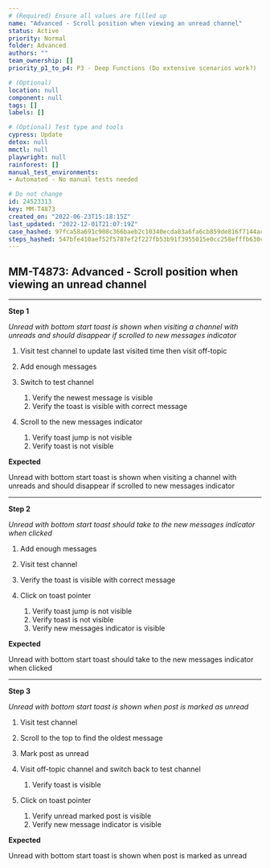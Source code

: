 ```yaml
---
# (Required) Ensure all values are filled up
name: "Advanced - Scroll position when viewing an unread channel"
status: Active
priority: Normal
folder: Advanced
authors: ""
team_ownership: []
priority_p1_to_p4: P3 - Deep Functions (Do extensive scenarios work?)

# (Optional)
location: null
component: null
tags: []
labels: []

# (Optional) Test type and tools
cypress: Update
detox: null
mmctl: null
playwright: null
rainforest: []
manual_test_environments: 
- Automated - No manual tests needed

# Do not change
id: 24523313
key: MM-T4873
created_on: "2022-06-23T15:18:15Z"
last_updated: "2022-12-01T21:07:19Z"
case_hashed: 97fca58a691c908c366baeb2c10340ecda83a6fa6cb859de816f7144ac499eee4ea707d75db8a19744407af7f35d4302
steps_hashed: 547bfe410aef52f5787ef2f227fb53b91f3955015e0cc258efffb630c5e38a56fe2b3599f7ad69817cad4fdd8db4aba0
---
```


<!-- (Auto-generated) Based on frontmatter's "key" and "name" -->

## MM-T4873: Advanced - Scroll position when viewing an unread channel

---

**Step 1**

_Unread with bottom start toast is shown when visiting a channel with unreads and should disappear if scrolled to new messages indicator_

1. Visit test channel to update last visited time then visit off-topic

2. Add enough messages

3. Switch to test channel

   1. Verify the newest message is visible
   2. Verify the toast is visible with correct message

4. Scroll to the new messages indicator

   1. Verify toast jump is not visible
   2. Verify toast is not visible

**Expected**

Unread with bottom start toast is shown when visiting a channel with unreads and should disappear if scrolled to new messages indicator​​​​

---

**Step 2**

_Unread with bottom start toast should take to the new messages indicator when clicked_

1. Add enough messages

2. Visit test channel

3. Verify the toast is visible with correct message

4. Click on toast pointer

   1. Verify toast jump is not visible
   2. Verify toast is not visible
   3. Verify new messages indicator is visible

**Expected**

Unread with bottom start toast should take to the new messages indicator when clicked

---

**Step 3**

_Unread with bottom start toast is shown when post is marked as unread_

1. Visit test channel

2. Scroll to the top to find the oldest message

3. Mark post as unread

4. Visit off-topic channel and switch back to test channel

   1. Verify toast is visible

5. Click on toast pointer

   1. Verify unread marked post is visible
   2. Verify new message indicator is visible

**Expected**

Unread with bottom start toast is shown when post is marked as unread
